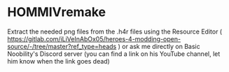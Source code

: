 # HOMMIVremake
Extract the needed png files from the .h4r files using the Resource Editor ( https://gitlab.com/iLiVeInAbOx05/heroes-4-modding-open-source/-/tree/master?ref_type=heads ) or ask me directly on Basic Noobility's Discord server (you can find a link on his YouTube channel, let him know when the link goes dead)
